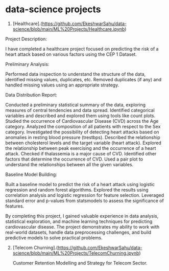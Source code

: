 # data-science projects
1. [Healthcare].(https://github.com/EkeshwarSahu/data-science/blob/main/ML%20Projects/Healthcare.ipynb) 


Project Description:

I have completed a healthcare project focused on predicting the risk of a heart attack based on various factors using the CEP 1 Dataset.

Preliminary Analysis:

Performed data inspection to understand the structure of the data, identified missing values, duplicates, etc.
Removed duplicates (if any) and handled missing values using an appropriate strategy.

Data Distribution Report:

Conducted a preliminary statistical summary of the data, exploring measures of central tendencies and data spread.
Identified categorical variables and described and explored them using tools like count plots.
Studied the occurrence of Cardiovascular Disease (CVD) across the Age category.
Analyzed the composition of all patients with respect to the Sex category.
Investigated the possibility of detecting heart attacks based on anomalies in resting blood pressure (trestbps).
Described the relationship between cholesterol levels and the target variable (heart attack).
Explored the relationship between peak exercising and the occurrence of a heart attack.
Checked if thalassemia is a major cause of CVD.
Identified other factors that determine the occurrence of CVD.
Used a pair plot to understand the relationships between all the given variables.

Baseline Model Building:

Built a baseline model to predict the risk of a heart attack using logistic regression and random forest algorithms.
Explored the results using correlation analysis and logistic regression for feature selection.
Leveraged standard error and p-values from statsmodels to assess the significance of features.

By completing this project, I gained valuable experience in data analysis, statistical exploration, and machine learning techniques for predicting cardiovascular disease. The project demonstrates my ability to work with real-world datasets, handle data preprocessing challenges, and build predictive models to solve practical problems.

2. [Telecom Churning].(https://github.com/EkeshwarSahu/data-science/blob/main/ML%20Projects/TelecomChurning.ipynb)

   Customer Retention Modelling and Strategy for Telecom Sector.
